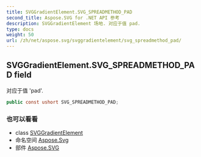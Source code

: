 ```yaml
---
title: SVGGradientElement.SVG_SPREADMETHOD_PAD
second_title: Aspose.SVG for .NET API 参考
description: SVGGradientElement 场地. 对应于值 pad.
type: docs
weight: 50
url: /zh/net/aspose.svg/svggradientelement/svg_spreadmethod_pad/
---
```

## SVGGradientElement.SVG_SPREADMETHOD_PAD field

对应于值 'pad'.

```csharp
public const ushort SVG_SPREADMETHOD_PAD;
```

### 也可以看看

* class [SVGGradientElement](../)
* 命名空间 [Aspose.Svg](../../svggradientelement/)
* 部件 [Aspose.SVG](../../../)


